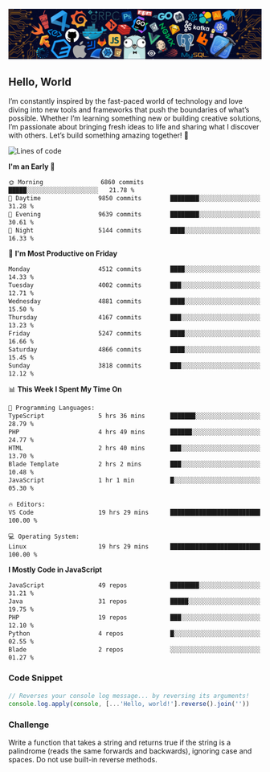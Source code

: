 ![](https://github.com/0x3EF8/0x3EF8/raw/main/images/header_.png)

## Hello, World
I’m constantly inspired by the fast-paced world of technology and love diving into new tools and frameworks that push the boundaries of what’s possible. Whether I’m learning something new or building creative solutions, I’m passionate about bringing fresh ideas to life and sharing what I discover with others. Let’s build something amazing together! 🚀

<!--START_SECTION:mrepol742-->
![Lines of code](https://img.shields.io/badge/From%20Hello%20World%20I%27ve%20Written-22.8%20million%20lines%20of%20code-blue)

**I'm an Early 🐤** 

```text
🌞 Morning                6860 commits        █████░░░░░░░░░░░░░░░░░░░░   21.78 % 
🌆 Daytime                9850 commits        ████████░░░░░░░░░░░░░░░░░   31.28 % 
🌃 Evening                9639 commits        ████████░░░░░░░░░░░░░░░░░   30.61 % 
🌙 Night                  5144 commits        ████░░░░░░░░░░░░░░░░░░░░░   16.33 % 
```
📅 **I'm Most Productive on Friday** 

```text
Monday                   4512 commits        ████░░░░░░░░░░░░░░░░░░░░░   14.33 % 
Tuesday                  4002 commits        ███░░░░░░░░░░░░░░░░░░░░░░   12.71 % 
Wednesday                4881 commits        ████░░░░░░░░░░░░░░░░░░░░░   15.50 % 
Thursday                 4167 commits        ███░░░░░░░░░░░░░░░░░░░░░░   13.23 % 
Friday                   5247 commits        ████░░░░░░░░░░░░░░░░░░░░░   16.66 % 
Saturday                 4866 commits        ████░░░░░░░░░░░░░░░░░░░░░   15.45 % 
Sunday                   3818 commits        ███░░░░░░░░░░░░░░░░░░░░░░   12.12 % 
```


📊 **This Week I Spent My Time On** 

```text
💬 Programming Languages: 
TypeScript               5 hrs 36 mins       ███████░░░░░░░░░░░░░░░░░░   28.79 % 
PHP                      4 hrs 49 mins       ██████░░░░░░░░░░░░░░░░░░░   24.77 % 
HTML                     2 hrs 40 mins       ███░░░░░░░░░░░░░░░░░░░░░░   13.70 % 
Blade Template           2 hrs 2 mins        ███░░░░░░░░░░░░░░░░░░░░░░   10.48 % 
JavaScript               1 hr 1 min          █░░░░░░░░░░░░░░░░░░░░░░░░   05.30 % 

🔥 Editors: 
VS Code                  19 hrs 29 mins      █████████████████████████   100.00 % 

💻 Operating System: 
Linux                    19 hrs 29 mins      █████████████████████████   100.00 % 
```

**I Mostly Code in JavaScript** 

```text
JavaScript               49 repos            ████████░░░░░░░░░░░░░░░░░   31.21 % 
Java                     31 repos            █████░░░░░░░░░░░░░░░░░░░░   19.75 % 
PHP                      19 repos            ███░░░░░░░░░░░░░░░░░░░░░░   12.10 % 
Python                   4 repos             █░░░░░░░░░░░░░░░░░░░░░░░░   02.55 % 
Blade                    2 repos             ░░░░░░░░░░░░░░░░░░░░░░░░░   01.27 % 
```




<!--END_SECTION:mrepol742-->

### Code Snippet
```js
// Reverses your console log message... by reversing its arguments!
console.log.apply(console, [...'Hello, world!'].reverse().join(''))
```
### Challenge
Write a function that takes a string and returns true if the string is a palindrome (reads the same forwards and backwards), ignoring case and spaces. Do not use built-in reverse methods.
